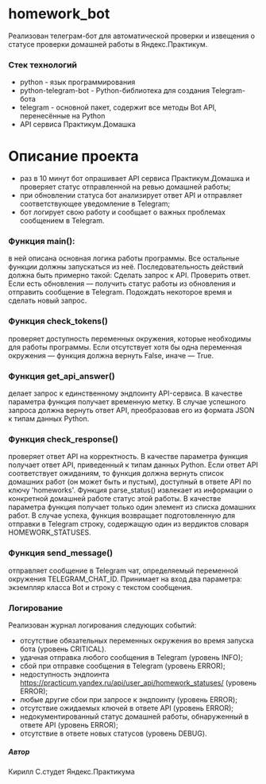 # homework_bot
Реализован телеграм-бот для автоматической проверки и извещения о статусе проверки домашней работы в Яндекс.Практикум.
### Стек технологий
* python - язык программирования
* python-telegram-bot - Python-библиотека для создания Telegram-бота
* telegram - основной пакет, содержит все методы Bot API, перенесённые на Python
* API сервиса Практикум.Домашка

# Описание проекта
* раз в 10 минут бот опрашивает API сервиса Практикум.Домашка и проверяет статус отправленной на ревью домашней работы;
* при обновлении статуса бот анализирует ответ API и отправляет соответствующее уведомление в Telegram;
* бот логирует свою работу и сообщает о важных проблемах сообщением в Telegram.
### Функция main():
в ней описана основная логика работы программы. Все остальные функции должны запускаться из неё. Последовательность действий должна быть примерно такой:
Сделать запрос к API.
Проверить ответ.
Если есть обновления — получить статус работы из обновления и отправить сообщение в Telegram.
Подождать некоторое время и сделать новый запрос.
### Функция check_tokens()
проверяет доступность переменных окружения, которые необходимы для работы программы. Если отсутствует хотя бы одна переменная окружения — функция должна вернуть False, иначе — True.
### Функция get_api_answer()
делает запрос к единственному эндпоинту API-сервиса. В качестве параметра функция получает временную метку. В случае успешного запроса должна вернуть ответ API, преобразовав его из формата JSON к типам данных Python.
### Функция check_response()
проверяет ответ API на корректность. В качестве параметра функция получает ответ API, приведенный к типам данных Python. Если ответ API соответствует ожиданиям, то функция должна вернуть список домашних работ (он может быть и пустым), доступный в ответе API по ключу 'homeworks'.
Функция parse_status() извлекает из информации о конкретной домашней работе статус этой работы. В качестве параметра функция получает только один элемент из списка домашних работ. В случае успеха, функция возвращает подготовленную для отправки в Telegram строку, содержащую один из вердиктов словаря HOMEWORK_STATUSES.
### Функция send_message()
отправляет сообщение в Telegram чат, определяемый переменной окружения TELEGRAM_CHAT_ID. Принимает на вход два параметра: экземпляр класса Bot и строку с текстом сообщения.
### Логирование
Реализован журнал логирования следующих событий:
* отсутствие обязательных переменных окружения во время запуска бота (уровень CRITICAL).
* удачная отправка любого сообщения в Telegram (уровень INFO);
* сбой при отправке сообщения в Telegram (уровень ERROR);
* недоступность эндпоинта https://practicum.yandex.ru/api/user_api/homework_statuses/ (уровень ERROR);
* любые другие сбои при запросе к эндпоинту (уровень ERROR);
* отсутствие ожидаемых ключей в ответе API (уровень ERROR);
* недокументированный статус домашней работы, обнаруженный в ответе API (уровень ERROR);
* отсутствие в ответе новых статусов (уровень DEBUG).
##### Автор
Кирилл С.студет Яндекс.Практикума
